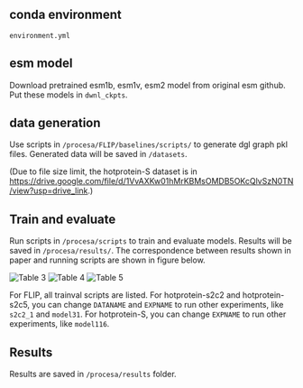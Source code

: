 ## conda environment
`environment.yml`

## esm model
Download pretrained esm1b, esm1v, esm2 model from original esm github. Put these models in `dwnl_ckpts`.

## data generation

Use scripts in `/procesa/FLIP/baselines/scripts/` to generate dgl graph pkl files. Generated data will be saved in `/datasets`.

(Due to file size limit, the hotprotein-S dataset is in https://drive.google.com/file/d/1VvAXKw01hMrKBMsOMDB5OKcQlvSzN0TN/view?usp=drive_link.)

## Train and evaluate
Run scripts in `/procesa/scripts` to train and evaluate models. Results will be saved in `/procesa/results/`. The correspondence between results shown in paper and running scripts are shown in figure below.

![Table 3](images/table3.png)
![Table 4](images/table4.png)
![Table 5](images/table5.png)


For FLIP, all trainval scripts are listed.
For hotprotein-s2c2 and hotprotein-s2c5, you can change `DATANAME` and `EXPNAME` to run other experiments, like `s2c2_1` and `model31`.
For hotprotein-S, you can change `EXPNAME` to run other experiments, like `model116`.

## Results
Results are saved in `/procesa/results` folder.
